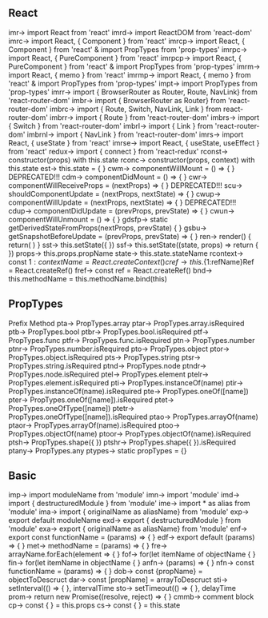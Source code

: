## React

imr→	import React from 'react'
imrd→	import ReactDOM from 'react-dom'
imrc→	import React, { Component } from 'react'
imrcp→	import React, { Component } from 'react' & import PropTypes from 'prop-types'
imrpc→	import React, { PureComponent } from 'react'
imrpcp→	import React, { PureComponent } from 'react' & import PropTypes from 'prop-types'
imrm→	import React, { memo } from 'react'
imrmp→	import React, { memo } from 'react' & import PropTypes from 'prop-types'
impt→	import PropTypes from 'prop-types'
imrr→	import { BrowserRouter as Router, Route, NavLink} from 'react-router-dom'
imbr→	import { BrowserRouter as Router} from 'react-router-dom'
imbrc→	import { Route, Switch, NavLink, Link } from react-router-dom'
imbrr→	import { Route } from 'react-router-dom'
imbrs→	import { Switch } from 'react-router-dom'
imbrl→	import { Link } from 'react-router-dom'
imbrnl→	import { NavLink } from 'react-router-dom'
imrs→	import React, { useState } from 'react'
imrse→	import React, { useState, useEffect } from 'react'
redux→	import { connect } from 'react-redux'
rconst→	constructor(props) with this.state
rconc→	constructor(props, context) with this.state
est→	this.state = { }
cwm→	componentWillMount = () => { } DEPRECATED!!!
cdm→	componentDidMount = () => { }
cwr→	componentWillReceiveProps = (nextProps) => { } DEPRECATED!!!
scu→	shouldComponentUpdate = (nextProps, nextState) => { }
cwup→	componentWillUpdate = (nextProps, nextState) => { } DEPRECATED!!!
cdup→	componentDidUpdate = (prevProps, prevState) => { }
cwun→	componentWillUnmount = () => { }
gdsfp→	static getDerivedStateFromProps(nextProps, prevState) { }
gsbu→	getSnapshotBeforeUpdate = (prevProps, prevState) => { }
ren→	render() { return( ) }
sst→	this.setState({ })
ssf→	this.setState((state, props) => return { })
props→	this.props.propName
state→	this.state.stateName
rcontext→	const ${1:contextName} = React.createContext()
cref→	this.${1:refName}Ref = React.createRef()
fref→	const ref = React.createRef()
bnd→	this.methodName = this.methodName.bind(this)

## PropTypes

Prefix	Method
pta→	PropTypes.array
ptar→	PropTypes.array.isRequired
ptb→	PropTypes.bool
ptbr→	PropTypes.bool.isRequired
ptf→	PropTypes.func
ptfr→	PropTypes.func.isRequired
ptn→	PropTypes.number
ptnr→	PropTypes.number.isRequired
pto→	PropTypes.object
ptor→	PropTypes.object.isRequired
pts→	PropTypes.string
ptsr→	PropTypes.string.isRequired
ptnd→	PropTypes.node
ptndr→	PropTypes.node.isRequired
ptel→	PropTypes.element
ptelr→	PropTypes.element.isRequired
pti→	PropTypes.instanceOf(name)
ptir→	PropTypes.instanceOf(name).isRequired
pte→	PropTypes.oneOf([name])
pter→	PropTypes.oneOf([name]).isRequired
ptet→	PropTypes.oneOfType([name])
ptetr→	PropTypes.oneOfType([name]).isRequired
ptao→	PropTypes.arrayOf(name)
ptaor→	PropTypes.arrayOf(name).isRequired
ptoo→	PropTypes.objectOf(name)
ptoor→	PropTypes.objectOf(name).isRequired
ptsh→	PropTypes.shape({ })
ptshr→	PropTypes.shape({ }).isRequired
ptany→	PropTypes.any
ptypes→	static propTypes = {}


## Basic

imp→	import moduleName from 'module'
imn→	import 'module'
imd→	import { destructuredModule } from 'module'
ime→	import * as alias from 'module'
ima→	import { originalName as aliasName} from 'module'
exp→	export default moduleName
exd→	export { destructuredModule } from 'module'
exa→	export { originalName as aliasName} from 'module'
enf→	export const functionName = (params) => { }
edf→	export default (params) => { }
met→	methodName = (params) => { }
fre→	arrayName.forEach(element => { }
fof→	for(let itemName of objectName { }
fin→	for(let itemName in objectName { }
anfn→	(params) => { }
nfn→	const functionName = (params) => { }
dob→	const {propName} = objectToDescruct
dar→	const [propName] = arrayToDescruct
sti→	setInterval(() => { }, intervalTime
sto→	setTimeout(() => { }, delayTime
prom→	return new Promise((resolve, reject) => { }
cmmb→	comment block
cp→	const { } = this.props
cs→	const { } = this.state